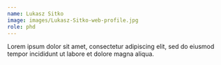 ```yaml
---
name: Lukasz Sitko
image: images/Lukasz-Sitko-web-profile.jpg
role: phd
---
```


Lorem ipsum dolor sit amet, consectetur adipiscing elit, sed do eiusmod tempor incididunt ut labore et dolore magna aliqua.
